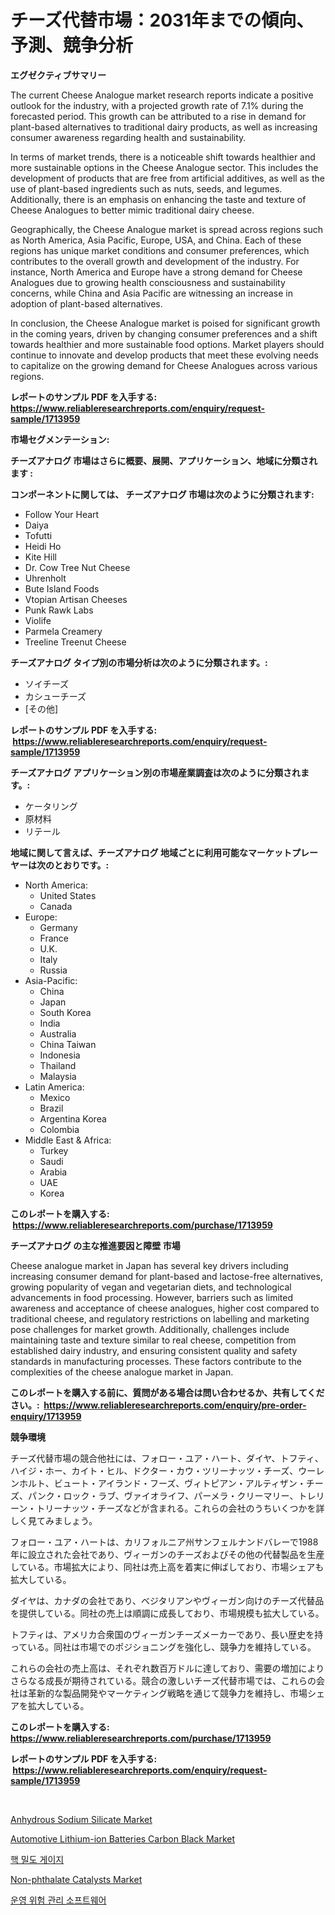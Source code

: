 <p><h1>チーズ代替市場：2031年までの傾向、予測、競争分析</h1></p><p><strong>エグゼクティブサマリー</strong></p>
<p><p>The current Cheese Analogue market research reports indicate a positive outlook for the industry, with a projected growth rate of 7.1% during the forecasted period. This growth can be attributed to a rise in demand for plant-based alternatives to traditional dairy products, as well as increasing consumer awareness regarding health and sustainability.</p><p>In terms of market trends, there is a noticeable shift towards healthier and more sustainable options in the Cheese Analogue sector. This includes the development of products that are free from artificial additives, as well as the use of plant-based ingredients such as nuts, seeds, and legumes. Additionally, there is an emphasis on enhancing the taste and texture of Cheese Analogues to better mimic traditional dairy cheese.</p><p>Geographically, the Cheese Analogue market is spread across regions such as North America, Asia Pacific, Europe, USA, and China. Each of these regions has unique market conditions and consumer preferences, which contributes to the overall growth and development of the industry. For instance, North America and Europe have a strong demand for Cheese Analogues due to growing health consciousness and sustainability concerns, while China and Asia Pacific are witnessing an increase in adoption of plant-based alternatives.</p><p>In conclusion, the Cheese Analogue market is poised for significant growth in the coming years, driven by changing consumer preferences and a shift towards healthier and more sustainable food options. Market players should continue to innovate and develop products that meet these evolving needs to capitalize on the growing demand for Cheese Analogues across various regions.</p></p>
<p><strong>レポートのサンプル PDF を入手する: <a href="https://www.reliableresearchreports.com/enquiry/request-sample/1713959">https://www.reliableresearchreports.com/enquiry/request-sample/1713959</a></strong></p>
<p><strong>市場セグメンテーション:</strong></p>
<p><strong> チーズアナログ 市場はさらに概要、展開、アプリケーション、地域に分類されます :</strong></p>
<p><strong>コンポーネントに関しては、 チーズアナログ 市場は次のように分類されます: &nbsp;</strong></p>
<p><ul><li>Follow Your Heart</li><li>Daiya</li><li>Tofutti</li><li>Heidi Ho</li><li>Kite Hill</li><li>Dr. Cow Tree Nut Cheese</li><li>Uhrenholt</li><li>Bute Island Foods</li><li>Vtopian Artisan Cheeses</li><li>Punk Rawk Labs</li><li>Violife</li><li>Parmela Creamery</li><li>Treeline Treenut Cheese</li></ul></p>
<p><strong> チーズアナログ タイプ別の市場分析は次のように分類されます。:</strong></p>
<p><ul><li>ソイチーズ</li><li>カシューチーズ</li><li>[その他]</li></ul></p>
<p><strong>レポートのサンプル PDF を入手する: &nbsp;<a href="https://www.reliableresearchreports.com/enquiry/request-sample/1713959">https://www.reliableresearchreports.com/enquiry/request-sample/1713959</a></strong></p>
<p><strong> チーズアナログ アプリケーション別の市場産業調査は次のように分類されます。:</strong></p>
<p><ul><li>ケータリング</li><li>原材料</li><li>リテール</li></ul></p>
<p><strong>地域に関して言えば、チーズアナログ 地域ごとに利用可能なマーケットプレーヤーは次のとおりです。:</strong></p>
<p><ul>
    <li>
        North America:
        <ul>
            <li>United States</li>
            <li>Canada</li>
        </ul>
    </li>
    <li>
        Europe:
        <ul>
            <li>Germany</li>
            <li>France</li>
            <li>U.K.</li>
            <li>Italy</li>
            <li>Russia</li>
        </ul>
    </li>
    <li>
        Asia-Pacific:
        <ul>
            <li>China</li>
            <li>Japan</li>
            <li>South Korea</li>
            <li>India</li>
            <li>Australia</li>
            <li>China Taiwan</li>
            <li>Indonesia</li>
            <li>Thailand</li>
            <li>Malaysia</li>
        </ul>
    </li>
    <li>
        Latin America:
        <ul>
            <li>Mexico</li>
            <li>Brazil</li>
            <li>Argentina Korea</li>
            <li>Colombia</li>
        </ul>
    </li>
    <li>
        Middle East & Africa:
        <ul>
            <li>Turkey</li>
            <li>Saudi</li>
            <li>Arabia</li>
            <li>UAE</li>
            <li>Korea</li>
        </ul>
    </li>
    </ul></p>
<p><strong>このレポートを購入する: &nbsp;<a href="https://www.reliableresearchreports.com/purchase/1713959">https://www.reliableresearchreports.com/purchase/1713959</a></strong></p>
<p><strong>チーズアナログ の主な推進要因と障壁 市場</strong></p>
<p><p>Cheese analogue market in Japan has several key drivers including increasing consumer demand for plant-based and lactose-free alternatives, growing popularity of vegan and vegetarian diets, and technological advancements in food processing. However, barriers such as limited awareness and acceptance of cheese analogues, higher cost compared to traditional cheese, and regulatory restrictions on labelling and marketing pose challenges for market growth. Additionally, challenges include maintaining taste and texture similar to real cheese, competition from established dairy industry, and ensuring consistent quality and safety standards in manufacturing processes. These factors contribute to the complexities of the cheese analogue market in Japan.</p></p>
<p><strong>このレポートを購入する前に、質問がある場合は問い合わせるか、共有してください。:&nbsp; <a href="https://www.reliableresearchreports.com/enquiry/pre-order-enquiry/1713959">https://www.reliableresearchreports.com/enquiry/pre-order-enquiry/1713959</a></strong></p>
<p><strong>競争環境</strong></p>
<p><p>チーズ代替市場の競合他社には、フォロー・ユア・ハート、ダイヤ、トフティ、ハイジ・ホー、カイト・ヒル、ドクター・カウ・ツリーナッツ・チーズ、ウーレンホルト、ビュート・アイランド・フーズ、ヴィトピアン・アルティザン・チーズ、パンク・ロック・ラブ、ヴァイオライフ、パーメラ・クリーマリー、トレリーン・トリーナッツ・チーズなどが含まれる。これらの会社のうちいくつかを詳しく見てみましょう。</p><p>フォロー・ユア・ハートは、カリフォルニア州サンフェルナンドバレーで1988年に設立された会社であり、ヴィーガンのチーズおよびその他の代替製品を生産している。市場拡大により、同社は売上高を着実に伸ばしており、市場シェアも拡大している。</p><p>ダイヤは、カナダの会社であり、ベジタリアンやヴィーガン向けのチーズ代替品を提供している。同社の売上は順調に成長しており、市場規模も拡大している。</p><p>トフティは、アメリカ合衆国のヴィーガンチーズメーカーであり、長い歴史を持っている。同社は市場でのポジショニングを強化し、競争力を維持している。</p><p>これらの会社の売上高は、それぞれ数百万ドルに達しており、需要の増加によりさらなる成長が期待されている。競合の激しいチーズ代替市場では、これらの会社は革新的な製品開発やマーケティング戦略を通じて競争力を維持し、市場シェアを拡大している。</p></p>
<p><strong>このレポートを購入する: &nbsp; <a href="https://www.reliableresearchreports.com/purchase/1713959">https://www.reliableresearchreports.com/purchase/1713959</a></strong></p>
<p><strong>レポートのサンプル PDF を入手する: &nbsp;<a href="https://www.reliableresearchreports.com/enquiry/request-sample/1713959">https://www.reliableresearchreports.com/enquiry/request-sample/1713959</a></strong><strong></strong></p>
<p>&nbsp;</p>
<p><p><a href="https://issuu.com/reportprime-2/docs/anhydrous-sodium-silicate-market-size-2030.pptx">Anhydrous Sodium Silicate Market</a></p><p><a href="https://skillful-vermicelli-b89.notion.site/Global-Automotive-Lithium-ion-Batteries-Carbon-Black-Market-Size-and-Market-Trends-Insights-and-Pro-48a07b8c34b0421dbed8e9613e99847a">Automotive Lithium-ion Batteries Carbon Black Market</a></p><p><a href="https://medium.com/@gabrielblanda5656/%ED%95%B5%EB%B0%80%EB%8F%84%EA%B3%84-%EC%8B%9C%EC%9E%A5-%EA%B7%9C%EB%AA%A8-cagr-%EC%B6%94%EC%9D%B4-2024-2030-64727abfa301">핵 밀도 게이지</a></p><p><a href="https://github.com/shotows/Market-Research-Report-List-1/blob/main/non-phthalate-catalysts-market.md">Non-phthalate Catalysts Market</a></p><p><a href="https://github.com/vsr06p4p49/Market-Research-Report-List-1/blob/main/90052991489.md">운영 위험 관리 소프트웨어</a></p></p>